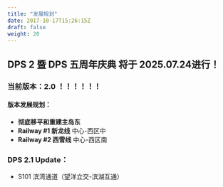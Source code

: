 ```yaml
---
title: "发展规划"
date: 2017-10-17T15:26:15Z
draft: false
weight: 20
---
```


## DPS 2 暨 DPS 五周年庆典 将于 2025.07.24进行！
### 当前版本：2.0 ！！！！！！
#### 版本发展规划：
* **彻底移平和重建主岛东**
* **Railway #1 新龙线** 中心-西区中
* **Railway #2 西雪线** 中心-西区南

### DPS 2.1 Update：
* S101 滨湾通道（望洋立交-滨湖互通）
